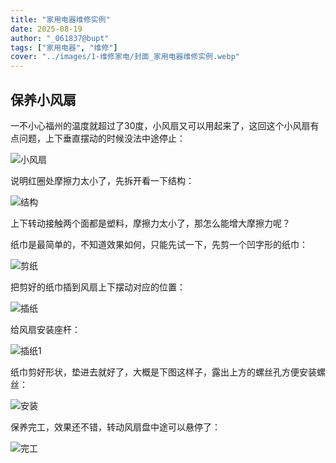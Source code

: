```yaml
---
title: "家用电器维修实例"  
date: 2025-08-19  
author: "_061837@bupt"
tags: ["家用电器", "维修"]  
cover: "../images/1-维修家电/封面_家用电器维修实例.webp"  
---
```

## 保养小风扇
一不小心福州的温度就超过了30度，小风扇又可以用起来了，这回这个小风扇有点问题，上下垂直摆动的时候没法中途停止：

![小风扇](../images/1-维修家电/00-保养小风扇/小风扇.webp)

说明红圈处摩擦力太小了，先拆开看一下结构：

![结构](../images/1-维修家电/00-保养小风扇/结构.webp)

上下转动接触两个面都是塑料，摩擦力太小了，那怎么能增大摩擦力呢？

纸巾是最简单的，不知道效果如何，只能先试一下，先剪一个凹字形的纸巾：

![剪纸](../images/1-维修家电/00-保养小风扇/剪纸.webp)

把剪好的纸巾插到风扇上下摆动对应的位置​：

![插纸](../images/1-维修家电/00-保养小风扇/插纸.webp)

给风扇安装座杆：

![插纸1](../images/1-维修家电/00-保养小风扇/插纸1.webp)

纸巾剪好形状，垫进去就好了，大概是下图这样子，露出上方的螺丝孔方便安装螺丝：

![安装](../images/1-维修家电/00-保养小风扇/安装.webp)

保养完工，效果还不错，转动风扇盘中途可以悬停了：

![完工](../images/1-维修家电/00-保养小风扇/完工.webp)